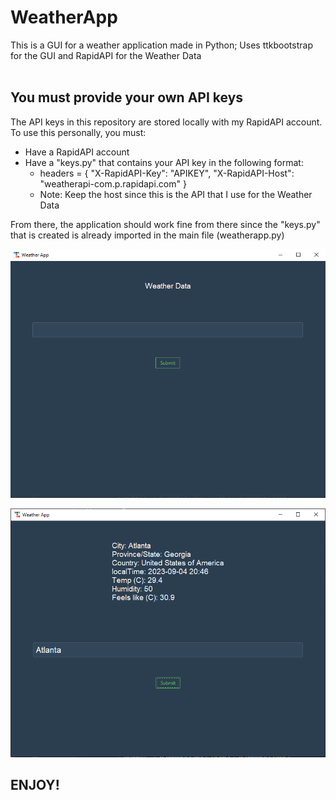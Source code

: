 # WeatherApp
This is a GUI for a weather application made in Python; Uses ttkbootstrap for the GUI and RapidAPI for the Weather Data  
<br>
## You must provide your own API keys
The API keys in this repository are stored locally with my RapidAPI account. To use this personally, you must:
- Have a RapidAPI account
- Have a "keys.py" that contains your API key in the following format:
  - headers = {
	    "X-RapidAPI-Key": "APIKEY",
	    "X-RapidAPI-Host": "weatherapi-com.p.rapidapi.com"
    }
  - Note: Keep the host since this is the API that I use for the Weather Data

From there, the application should work fine from there since the "keys.py" that is created is already imported in the main file (weatherapp.py)

![Weather App - StartUp](/images/Weather%20App%20-%20StartUp.png)

![Weather App - Submitting User Input](/images/Weather%20App%20-%20Submitting%20User%20Input.png)

## ENJOY!
